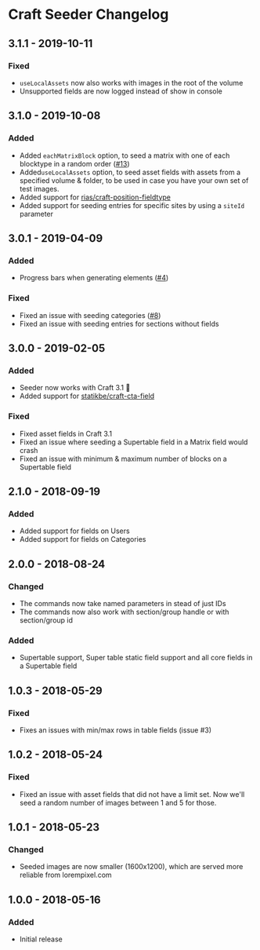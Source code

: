 # Craft Seeder Changelog

## 3.1.1 - 2019-10-11
### Fixed
- `useLocalAssets` now also works with images in the root of the volume
- Unsupported fields are now logged instead of show in console

## 3.1.0 - 2019-10-08
### Added
- Added `eachMatrixBlock` option, to seed a matrix with one of each blocktype in a random order ([#13](https://github.com/studioespresso/craft3-seeder/issues/13))
- Added`useLocalAssets` option, to seed asset fields with assets from a specified volume & folder, to be used in case you have your own set of test images.
- Added support for [rias/craft-position-fieldtype](https://github.com/Rias500/craft-position-fieldtype)
- Added support for seeding entries for specific sites by using a `siteId` parameter

## 3.0.1 - 2019-04-09

### Added
- Progress bars when generating elements ([#4](https://github.com/studioespresso/craft3-seeder/issues/4))

### Fixed
- Fixed an issue with seeding categories ([#8](https://github.com/studioespresso/craft3-seeder/issues/8))
- Fixed an issue with seeding entries for sections without fields

## 3.0.0 - 2019-02-05

### Added
- Seeder now works with Craft 3.1 🎉
- Added support for [statikbe/craft-cta-field](https://github.com/statikbe/craft3-ctafield)
### Fixed
- Fixed asset fields in Craft 3.1
- Fixed an issue where seeding a Supertable field in a Matrix field would crash
- Fixed an issue with minimum & maximum number of blocks on a Supertable field

## 2.1.0 - 2018-09-19

### Added
- Added support for fields on Users
- Added support for fields on Categories

## 2.0.0 - 2018-08-24
### Changed
- The commands now take named parameters in stead of just IDs
- The commands now also work with section/group handle or with section/group id
### Added
- Supertable support, Super table static field support and all core fields in a Supertable field

## 1.0.3 - 2018-05-29
### Fixed
- Fixes an issues with min/max rows in table fields (issue #3)

## 1.0.2 - 2018-05-24
### Fixed
- Fixed an issue with asset fields that did not have a limit set. Now we'll seed a random number of images between 1 and 5 for those.

## 1.0.1 - 2018-05-23
### Changed
- Seeded images are now smaller (1600x1200), which are served more reliable from lorempixel.com

## 1.0.0 - 2018-05-16
### Added
- Initial release
